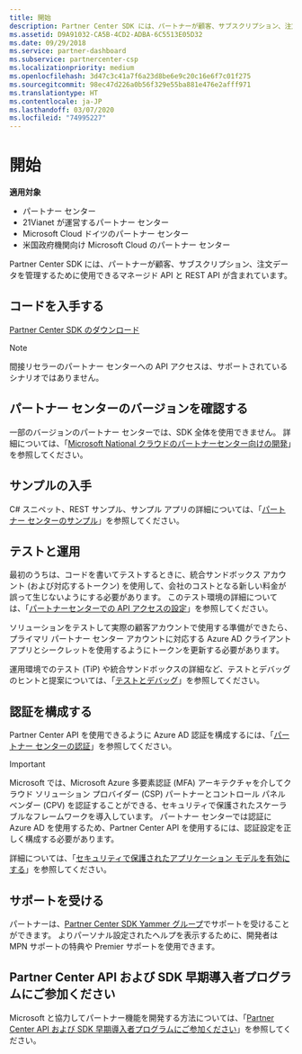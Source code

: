 ```yaml
---
title: 開始
description: Partner Center SDK には、パートナーが顧客、サブスクリプション、注文データを管理するために使用できるマネージド API と REST API が含まれています。
ms.assetid: D9A91032-CA5B-4CD2-ADBA-6C5513E05D32
ms.date: 09/29/2018
ms.service: partner-dashboard
ms.subservice: partnercenter-csp
ms.localizationpriority: medium
ms.openlocfilehash: 3d47c3c41a7f6a23d8be6e9c20c16e6f7c01f275
ms.sourcegitcommit: 98ec47d226a0b56f329e55ba881e476e2afff971
ms.translationtype: HT
ms.contentlocale: ja-JP
ms.lasthandoff: 03/07/2020
ms.locfileid: "74995227"
---
```

# <a name="get-started"></a>開始

**適用対象**

- パートナー センター
- 21Vianet が運営するパートナー センター
- Microsoft Cloud ドイツのパートナー センター
- 米国政府機関向け Microsoft Cloud のパートナー センター

Partner Center SDK には、パートナーが顧客、サブスクリプション、注文データを管理するために使用できるマネージド API と REST API が含まれています。

## <a name="span-idget_the_codespan-idget_the_codespan-idget_the_codeget-the-code"></a><span id="Get_the_code"/><span id="get_the_code"/><span id="GET_THE_CODE"/>コードを入手する

[Partner Center SDK のダウンロード](https://go.microsoft.com/fwlink/p/?LinkId=746681)  

> [!NOTE]  
> 間接リセラーのパートナー センターへの API アクセスは、サポートされているシナリオではありません。

## <a name="span-iddetermine_your_version_of_partner_centerspan-iddetermine_your_version_of_partner_centerspan-iddetermine_your_version_of_partner_centerdetermine-your-version-of-partner-center"></a><span id="Determine_your_version_of_Partner_Center"/><span id="determine_your_version_of_partner_center"/><span id="DETERMINE_YOUR_VERSION_OF_PARTNER_CENTER"/>パートナー センターのバージョンを確認する

一部のバージョンのパートナー センターでは、SDK 全体を使用できません。 詳細については、「[Microsoft National クラウドのパートナーセンター向けの開発](developing-for-partner-center-for-microsoft-national-cloud.md)」を参照してください。

## <a name="span-idget_the_samplesspan-idget_the_samplesspan-idget_the_samplesget-the-samples"></a><span id="Get_the_samples"/><span id="get_the_samples"/><span id="GET_THE_SAMPLES"/>サンプルの入手

C# スニペット、REST サンプル、サンプル アプリの詳細については、「[パートナー センターのサンプル](partner-center-samples.md)」を参照してください。

## <a name="span-idsdk_test_vs_prodspan-idsdk_test_vs_prodtest-vs-production"></a><span id="sdk_test_vs_prod"/><span id="SDK_TEST_VS_PROD"/>テストと運用

最初のうちは、コードを書いてテストするときに、統合サンドボックス アカウント (および対応するトークン) を使用して、会社のコストとなる新しい料金が誤って生じないようにする必要があります。 このテスト環境の詳細については、「[パートナーセンターでの API アクセスの設定](set-up-api-access-in-partner-center.md)」を参照してください。

ソリューションをテストして実際の顧客アカウントで使用する準備ができたら、プライマリ パートナー センター アカウントに対応する Azure AD クライアント アプリとシークレットを使用するようにトークンを更新する必要があります。

運用環境でのテスト (TiP) や統合サンドボックスの詳細など、テストとデバッグのヒントと提案については、「[テストとデバッグ](test-and-debug.md)」を参照してください。

## <a name="span-idsdk_config_authspan-idsdk_config_authconfigure-your-authentication"></a><span id="sdk_config_auth"/><span id="SDK_CONFIG_AUTH"/>認証を構成する

Partner Center API を使用できるように Azure AD 認証を構成するには、「[パートナー センターの認証](partner-center-authentication.md)」を参照してください。  

> [!IMPORTANT]
> Microsoft では、Microsoft Azure 多要素認証 (MFA) アーキテクチャを介してクラウド ソリューション プロバイダー (CSP) パートナーとコントロール パネル ベンダー (CPV) を認証することができる、セキュリティで保護されたスケーラブルなフレームワークを導入しています。
パートナー センターでは認証に Azure AD を使用するため、Partner Center API を使用するには、認証設定を正しく構成する必要があります。 
> 
> 詳細については、「[セキュリティで保護されたアプリケーション モデルを有効にする](enable-secure-app-model.md)」を参照してください。

## <a name="span-idget_helpspan-idget_helpspan-idget_helpget-help"></a><span id="Get_help"/><span id="get_help"/><span id="GET_HELP"/>サポートを受ける

パートナーは、[Partner Center SDK Yammer グループ](https://go.microsoft.com/fwlink/p/?LinkID=717360)でサポートを受けることができます。 よりパーソナル設定されたヘルプを表示するために、開発者は MPN サポートの特典や Premier サポートを使用できます。

## <a name="span-idearly_adopter_programspan-idearly_adopter_programspan-idearly_adopter_programjoin-the-partner-center-api-and-sdk-early-adopter-program"></a><span id="Early_adopter_program"/><span id="early_adopter_program"/><span id="EARLY_ADOPTER_PROGRAM"/>Partner Center API および SDK 早期導入者プログラムにご参加ください

Microsoft と協力してパートナー機能を開発する方法については、「[Partner Center API および SDK 早期導入者プログラムにご参加ください](early-adopter-program.md)」を参照してください。